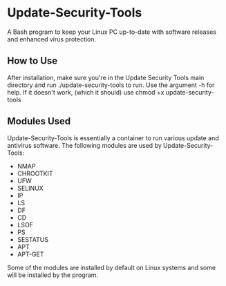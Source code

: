 # Update-Security-Tools
A Bash program to keep your Linux PC up-to-date with software releases and enhanced virus protection.

## How to Use

After installation, make sure you're in the Update Security Tools main directory and run ./update-security-tools to run. Use the argument -h for help.
If it doesn't work, (which it should) use chmod +x update-security-tools

## Modules Used
Update-Security-Tools is essentially a container to run various update and antivirus software. The following modules are used by Update-Security-Tools:

* NMAP
* CHROOTKIT
* UFW
* SELINUX
* IP
* LS
* DF
* CD
* LSOF
* PS
* SESTATUS
* APT
* APT-GET

Some of the modules are installed by default on Linux systems and some will be installed by the program.

